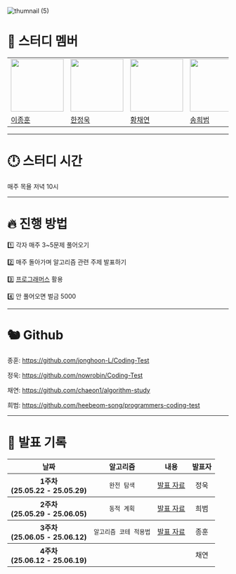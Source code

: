![thumnail (5)](https://github.com/user-attachments/assets/39502abe-3cf3-4228-83ee-8a520376d06b)

# 👥 스터디 멤버

 <table>
    <tr>
        <td>
        <img src="https://avatars.githubusercontent.com/u/120161508?v=4" width="120px" height="120px"/>
        </td>
        <td>
        <img src="https://avatars.githubusercontent.com/u/101189924?v=4" width="120px" height="120px"/>
        </td>
        <td>
        <img src="https://avatars.githubusercontent.com/u/128888732?v=4" width="120px" height="120px"/>
        </td>
        <td>
        <img src="https://avatars.githubusercontent.com/u/55120757?v=4" width="120px" height="120px"/>
        </td>
    </tr>
    <tr>
        <td>
        <a href="https://github.com/jonghoon-L">
            이종훈
        </a>
        </td>
        <td>
        <a href="https://github.com/nowrobin">
            한정욱
        </a>
        </td>
        <td>
        <a href="https://github.com/chaeon1">
            황채연
        </a>
        </td>
        <td>
        <a href="https://github.com/heebeom-song">
            송희범
        </a>
        </td>
    </table>

---

# 🕛 스터디 시간

매주 목욜 저녁 10시

---

# 🔥 진행 방법

1️⃣ 각자 매주 3~5문제 풀어오기

2️⃣ 매주 돌아가며 알고리즘 관련 주제 발표하기

3️⃣ [프로그래머스](https://school.programmers.co.kr/learn/challenges?order=acceptance_desc&page=1) 활용

4️⃣ 안 풀어오면 벌금 5000

---

# 🐿️ Github

종훈: https://github.com/jonghoon-L/Coding-Test

정욱: https://github.com/nowrobin/Coding-Test

채연: https://github.com/chaeon1/algorithm-study

희범: https://github.com/heebeom-song/programmers-coding-test

---

# 📅 발표 기록
<table width="100%" style="table-layout: fixed;">
  <thead>
    <tr>
      <th align="center">날짜</th>
      <th align="center">알고리즘</th>
      <th align="center">내용</th>
      <th align="center">발표자</th>
    </tr>
  </thead>
  <tbody>
    <tr>
      <th rowspan=8 align="center">1주차<br />(25.05.22 - 25.05.29)</th>
      <td align="center"><code>완전 탐색</code></td>
      <td><a href='https://velog.io/@nowrobin/%EC%99%84%EC%A0%84-%ED%83%90%EC%83%89'>발표 자료</td>
      <td align="center">정욱</td>
    </tr>
  </tbody>
  <tbody>
    <tr>
      <th rowspan=8 align="center">2주차<br />(25.05.29 - 25.06.05)</th>
      <td align="center"><code>동적 계획</code></td>
      <td><a href='https://heebeom-song.github.io/%EA%B0%9C%EB%B0%9C%20%EC%8A%A4%ED%84%B0%EB%94%94/algorithm/dynamic%20programming.html'>발표 자료</td>
      <td align="center">희범</td>
    </tr>
  </tbody>
  <tbody>
    <tr>
      <th rowspan=8 align="center">3주차<br />(25.06.05 - 25.06.12)</th>
      <td align="center"><code>알고리즘 코테 적용법</code></td>
      <td><a href='https://velog.io/@znhxxn/%EC%95%8C%EA%B3%A0%EB%A6%AC%EC%A6%98-%EC%BD%94%ED%85%8C%EC%97%90-%EC%A0%81%EC%9A%A9%ED%95%98%EA%B8%B0'>발표 자료</td>
      <td align="center">종훈</td>
    </tr>
  </tbody>
  <tbody>
    <tr>
      <th rowspan=8 align="center">4주차<br />(25.06.12 - 25.06.19)</th>
      <td align="center"><code></code></td>
      <td><a href=''></td>
      <td align="center">채연</td>
    </tr>
  </tbody>
</table>

